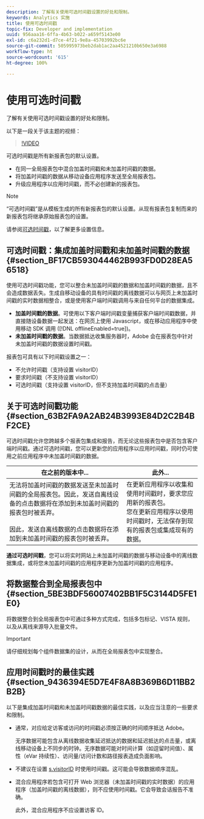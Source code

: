 ```yaml
---
description: 了解有关使用可选时间戳设置的好处和限制。
keywords: Analytics 实施
title: 使用可选时间戳
topic-fix: Developer and implementation
uuid: 956aaa16-6ffa-4b63-b022-a659f5143e00
exl-id: c6a232d1-d7ce-4f21-9e8a-45703992bc6e
source-git-commit: 505995973beb2dab1ac2aa4521210b650e3a6988
workflow-type: ht
source-wordcount: '615'
ht-degree: 100%

---
```


# 使用可选时间戳

了解有关使用可选时间戳设置的好处和限制。

以下是一段关于该主题的视频：

>[!VIDEO](https://video.tv.adobe.com/v/335740/?quality=12)

可选时间戳是所有新报表包的默认设置。

* 在同一全局报表包中混合加盖时间戳和未加盖时间戳的数据。
* 将加盖时间戳的数据从移动设备应用程序发送至全局报表包。
* 升级应用程序以应用时间戳，而不必创建新的报表包。

>[!NOTE]
>
>“可选时间戳”是从模板生成的所有新报表包的默认设置。从现有报表包复制而来的新报表包将继承原始报表包的设置。

请参阅[可选时间戳](https://experienceleague.adobe.com/docs/analytics/admin/admin-tools/timestamp-optional.html?lang=zh-Hans)，以了解更多设置信息。

## 可选时间戳：集成加盖时间戳和未加盖时间戳的数据 {#section_BF17CB593044462B993FD0D28EA56518}

使用可选时间戳功能，您可以整合未加盖时间戳的数据和加盖时间戳的数据，且不会造成数据丢失。生成自移动设备的具有时间戳的离线数据可以与网页上未加盖时间戳的实时数据相整合，或是使用客户端时间戳调用与来自任何平台的数据集成。

* **加盖时间戳的数据**。可使用以下客户端时间戳变量捕获客户端时间戳数据，并直接随设备数据一起发送：在网页上使用 Javascript，或在移动应用程序中使用移动 SDK 调用 ([!DNL offlineEnabled=true])。
* **未加盖时间戳的数据**。当数据抵达收集服务器时，Adobe 会在报表包中针对未加盖时间戳的数据设置时间戳。

报表包可具有以下时间戳设置之一：

* 不允许时间戳（支持设置 visitorID）
* 要求时间戳（不支持设置 visitorID）
* 可选时间戳（支持设置 visitorID，但不支持加盖时间戳的点击量）

## 关于可选时间戳功能 {#section_63B2FA9A2AB24B3993E84D2C2B4BF2CE}

可选时间戳允许您跨越多个报表包集成和报告，而无论这些报表包中是否包含客户端时间戳。通过可选时间戳，您可以更新您的应用程序以应用时间戳，同时仍可使用之前应用程序中未加盖时间戳的数据。

| 在之前的版本中... | 此外... |
|--- |--- |
| 无法将加盖时间戳的数据发送至未加盖时间戳的全局报表包。因此，发送自离线设备的点击数据将在添加到未加盖时间戳的报表包时被丢弃。<br/><br/>因此，发送自离线数据的点击数据将在添加到未加盖时间戳的报表包时被丢弃。 | 在更新应用程序以收集和使用时间戳时，要求您应用新的报表包。<br/>您在更新应用程序以使用时间戳时，无法保存到现有的报表包或集成现有的数据。 |

**通过可选时间戳**，您可以将实时网站上未加盖时间戳的数据与移动设备中的离线数据集成，或将您未加盖时间戳的应用程序更新为加盖时间戳的应用程序。

## 将数据整合到全局报表包中 {#section_5BE3BDF56007402BB1F5C3144D5FE1E0}

将数据整合到全局报表包中可通过多种方式完成，包括多包标记、VISTA 规则，以及从离线来源导入批量文件。

>[!IMPORTANT]
>
>请仔细规划每个组件数据集的设计，从而在全局报表包中实现整合。

## 应用时间戳时的最佳实践 {#section_9436394E5D7E4F8A8B369B6D11BB2B2B}

以下是集成加盖时间戳和未加盖时间戳数据的最佳实践，以及应当注意的一些要求和限制。

* 通常，对应给定访客或访问的时间戳必须按正确的时间顺序抵达 Adobe。

   无序数据可能包含从离线数据收集延迟抵达的数据和延迟抵达的点击量，或离线移动设备上不同步的时钟。无序数据可能对时间计算（如逗留时间值）、属性（eVar 持续性）、访问量/访问计数和路径报表造成负面影响。

* 不建议在设置 [s.visitorID](/help/implement/vars/config-vars/visitorid.md) 时使用时间戳。这可能会导致数据顺序混乱。

* 混合应用程序若包含可打开 Web 浏览器（未加盖时间戳的实时数据）的应用程序（加盖时间戳的离线数据），则不应使用时间戳。它会导致会话报告不准确。

   此外，混合应用程序不应设置访客 ID。
